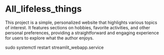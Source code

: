# All_lifeless_things
This project is a simple, personalized website that highlights various topics of interest. It features sections on hobbies, favorite activities, and other personal preferences, providing a straightforward and engaging experience for users to explore what the author enjoys.

sudo systemctl restart streamlit_webapp.service 